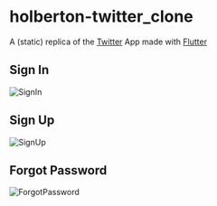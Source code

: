 # holberton-twitter_clone

A (static) replica of the [Twitter](https://twitter.com) App made with [Flutter](https://flutter.dev/?gclid=CjwKCAjw682TBhATEiwA9crl35Iy9vre6zCMjI66Vw1sU6mMbLhlFslJKA7PtZmN7NwMCN3mNSILZRoC5O4QAvD_BwE&gclsrc=aw.ds)

## Sign In
![SignIn](https://github.com/tayloradam1999/static_twitter_clone/blob/master/readme_assets/Screenshot_20220506-181608.jpg)

## Sign Up
![SignUp](https://github.com/tayloradam1999/static_twitter_clone/blob/master/readme_assets/Screenshot_20220506-182214.jpg)

## Forgot Password
![ForgotPassword](https://github.com/tayloradam1999/static_twitter_clone/blob/master/readme_assets/Screenshot_20220506-182556.jpg)